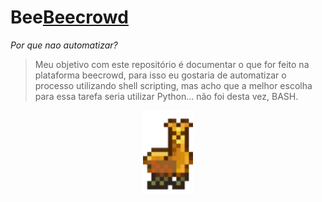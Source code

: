 # Bee[Beecrowd](https://judge.beecrowd.com/)

_Por que nao automatizar?_

> Meu objetivo com este repositório é documentar o que for feito na plataforma beecrowd, para isso eu gostaria
de automatizar o processo utilizando shell scripting, mas acho que a melhor escolha para essa tarefa seria utilizar
Python... não foi desta vez, BASH.

<div align="center">
  <img src="./banner-llama.gif" title="Banner" alt="A jumping llama from Minecraft" width="80">
  <!-- <img src="./banner-cat.svg" title="Banner" alt="A kitten sitting on a stretched clothesline" width="82%"> -->
<div>
